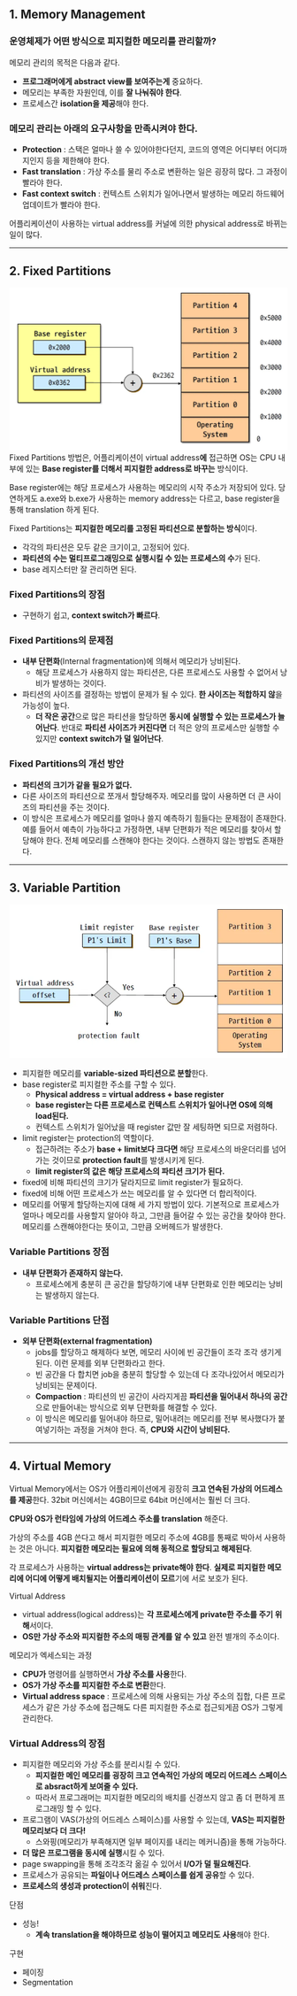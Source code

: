 ## 1. Memory Management

### 운영체제가 어떤 방식으로 피지컬한 메모리를 관리할까?

메모리 관리의 목적은 다음과 같다.

- **프로그래머에게 abstract view를 보여주는게** 중요하다.
- 메모리는 부족한 자원인데, 이를 **잘 나눠줘야 한다**.
- 프로세스간 **isolation을 제공**해야 한다.

### 메모리 관리는 아래의 요구사항을 만족시켜야 한다.

- **Protection** : 스택은 얼마나 쓸 수 있어야한다던지, 코드의 영역은 어디부터 어디까지인지 등을 제한해야 한다.
- **Fast translation** : 가상 주소를 물리 주소로 변환하는 일은 굉장히 많다. 그 과정이 빨라야 한다.
- **Fast context switch** : 컨텍스트 스위치가 일어나면서 발생하는 메모리 하드웨어 업데이트가 빨라야 한다.

어플리케이션이 사용하는 virtual address를 커널에 의한 physical address로 바뀌는 일이 많다.

---

## 2. Fixed Partitions

![alt text](images/memM1.png)
Fixed Partitions 방법은, 어플리케이션이 virtual address**에** 접근하면 OS는 CPU 내부에 있는 **Base register를 더해서 피지컬한 address로 바꾸는** 방식이다.

Base register에는 해당 프로세스가 사용하는 메모리의 시작 주소가 저장되어 있다. 당연하게도 a.exe와 b.exe가 사용하는 memory address는 다르고, base register을 통해 translation 하게 된다.

Fixed Partitions는 **피지컬한 메모리를 고정된 파티션으로 분할하는 방식**이다.

- 각각의 파티션은 모두 같은 크기이고, 고정되어 있다.
- **파티션의 수는 멀티프로그래밍으로 실행시킬 수 있는 프로세스의 수**가 된다.
- base 레지스터만 잘 관리하면 된다.

### Fixed Partitions의 장점

- 구현하기 쉽고, **context switch가 빠르다**.

### Fixed Partitions의 문제점

- **내부 단편화**(Internal fragmentation)에 의해서 메모리가 낭비된다.
  - 해당 프로세스가 사용하지 않는 파티션은, 다른 프로세스도 사용할 수 없어서 낭비가 발생하는 것이다.
- 파티션의 사이즈를 결정하는 방법이 문제가 될 수 있다. **한 사이즈는 적합하지 않**을 가능성이 높다.
  - **더 작은 공간**으로 많은 파티션을 할당하면 **동시에 실행할 수 있는 프로세스가 늘어난다**.
    반대로 **파티션 사이즈가 커진다면** 더 적은 양의 프로세스만 실행할 수 있지만 **context switch가 덜 일어난다**.

### Fixed Partitions의 개선 방안

- **파티션의 크기가 같을 필요가 없다.**
- 다른 사이즈의 파티션으로 쪼개서 할당해주자. 메모리를 많이 사용하면 더 큰 사이즈의 파티션을 주는 것이다.
- 이 방식은 프로세스가 메모리를 얼마나 쓸지 예측하기 힘들다는 문제점이 존재한다. 예를 들어서 예측이 가능하다고 가정하면, 내부 단편화가 적은 메모리를 찾아서 할당해야 한다. 전체 메모리를 스캔해야 한다는 것이다. 스캔하지 않는 방법도 존재한다.

---

## 3. Variable Partition

![alt text](images/memM2.png)

- 피지컬한 메모리를 **variable-sized 파티션으로 분할**한다.
- base register로 피지컬한 주소를 구할 수 있다.
  - **Physical address = virtual address + base register**
  - **base register는 다른 프로세스로 컨텍스트 스위치가 일어나면 OS에 의해 load된다.**
  - 컨텍스트 스위치가 일어났을 때 register 값만 잘 세팅하면 되므로 저렴하다.
- limit register는 protection의 역할이다.
  - 접근하려는 주소가 **base + limit보다 크다면** 해당 프로세스의 바운더리를 넘어가는 것이므로 **protection fault**를 발생시키게 된다.
  - **limit register의 값은 해당 프로세스의 파티션 크기가 된다.**
- fixed에 비해 파티션의 크기가 달라지므로 limit register가 필요하다.
- fixed에 비해 어떤 프로세스가 쓰는 메모리를 알 수 있다면 더 합리적이다.
- 메모리를 어떻게 할당하는지에 대해 세 가지 방법이 있다. 기본적으로 프로세스가 얼마나 메모리를 사용할지 알아야 하고, 그만큼 들어갈 수 있는 공간을 찾아야 한다. 메모리를 스캔해야한다는 뜻이고, 그만큼 오버헤드가 발생한다.

### Variable Partitions 장점

- **내부 단편화가 존재하지 않는다.**
  - 프로세스에게 충분히 큰 공간을 할당하기에 내부 단편화로 인한 메모리는 낭비는 발생하지 않는다.

### Variable Partitions 단점

- **외부 단편화(external fragmentation)**
  - jobs를 할당하고 해제하다 보면, 메모리 사이에 빈 공간들이 조각 조각 생기게 된다. 이런 문제를 외부 단편화라고 한다.
  - 빈 공간을 다 합치면 job을 충분히 할당할 수 있는데 다 조각나있어서 메모리가 낭비되는 문제이다.
  - **Compaction** : 파티션의 빈 공간이 사라지게끔 **파티션을 밀어내서 하나의 공간**으로 만들어내는 방식으로 외부 단편화를 해결할 수 있다.
  - 이 방식은 메모리를 밀어내야 하므로, 밀어내려는 메모리를 전부 복사했다가 붙여넣기하는 과정을 거쳐야 한다. 즉, **CPU와 시간이 낭비된다.**

---

## 4. Virtual Memory

Virtual Memory에서는 OS가 어플리케이션에게 굉장히 **크고 연속된 가상의 어드레스를 제공**한다. 32bit 머신에서는 4GB이므로 64bit 머신에서는 훨씬 더 크다.

**CPU와 OS가 런타임에 가상의 어드레스 주소를 translation** 해준다.

가상의 주소를 4GB 쓴다고 해서 피지컬한 메모리 주소에 4GB를 통째로 박아서 사용하는 것은 아니다. **피지컬한 메모리는 필요에 의해 동적으로 할당되고 해제된다**.

각 프로세스가 사용하는 **virtual address는 private해야 한다**. **실제로 피지컬한 메모리에 어디에 어떻게 배치될지는 어플리케이션이 모르**기에 서로 보호가 된다.

Virtual Address

- virtual address(logical address)는 **각 프로세스에게 private한 주소를 주기 위해**서이다.
- **OS만 가상 주소와 피지컬한 주소의 매핑 관계를 알 수 있고** 완전 별개의 주소이다.

메모리가 엑세스되는 과정

- **CPU가** 명령어를 실행하면서 **가상 주소를 사용**한다.
- **OS가 가상 주소를 피지컬한 주소로 변환**한다.
- **Virtual address space** : 프로세스에 의해 사용되는 가상 주소의 집합, 다른 프로세스가 같은 가상 주소에 접근해도 다른 피지컬한 주소로 접근되게끔 OS가 그렇게 관리한다.

### Virtual Address의 장점

- 피지컬한 메모리와 가상 주소를 분리시킬 수 있다.
  - **피지컬한 메인 메모리를 굉장히 크고 연속적인 가상의 메모리 어드레스 스페이스로 absract하게 보여줄 수 있다.**
  - 따라서 프로그래머는 피지컬한 메모리의 배치를 신경쓰지 않고 좀 더 편하게 프로그래밍 할 수 있다.
- 프로그램이 VAS(가상의 어드레스 스페이스)를 사용할 수 있는데, **VAS는 피지컬한 메모리보다 더 크다!**
  - 스와핑(메모리가 부족해지면 일부 페이지를 내리는 메커니즘)을 통해 가능하다.
- **더 많은 프로그램을 동시에 실행**시킬 수 있다.
- page swapping을 통해 조각조각 옮길 수 있어서 **I/O가 덜 필요해진다**.
- 프로세스가 공유되는 **파일이나 어드레스 스페이스를 쉽게 공유**할 수 있다.
- **프로세스의 생성과 protection이 쉬워**진다.

단점

- 성능!
  - **계속 translation을 해야하므로 성능이 떨어지고 메모리도 사용**해야 한다.

구현

- 페이징
- Segmentation
